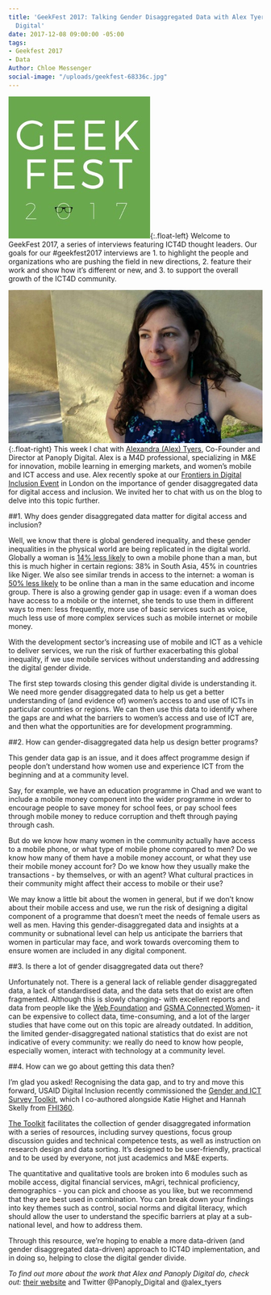 ```yaml
---
title: 'GeekFest 2017: Talking Gender Disaggregated Data with Alex Tyers, Panoply
  Digital'
date: 2017-12-08 09:00:00 -05:00
tags:
- Geekfest 2017
- Data
Author: Chloe Messenger
social-image: "/uploads/geekfest-68336c.jpg"
---
```


![geekfest-d47647.jpg](/uploads/geekfest-d47647.jpg){:.float-left}
Welcome to GeekFest 2017, a series of interviews featuring ICT4D thought leaders. Our goals for our #geekfest2017 interviews are 1. to highlight the people and organizations who are pushing the field in new directions, 2. feature their work and show how it’s different or new, and 3. to support the overall growth of the ICT4D community.

![AlexTyers_Headshot_May2017.jpg](/uploads/AlexTyers_Headshot_May2017.jpg){:.float-right}
This week I chat with [Alexandra (Alex) Tyers](https://www.panoplydigital.com/our-team/#/alex-tyers-2/), Co-Founder and Director at Panoply Digital. Alex is a M4D professional, specializing in M&E for innovation, mobile learning in emerging markets, and women’s mobile and ICT access and use. Alex recently spoke at our [Frontiers in Digital Inclusion Event](https://dai-global-digital.com/frontiers-in-digital-inclusion-event.html) in London on the importance of gender disaggregated data for digital access and inclusion. We invited her to chat with us on the blog to delve into this topic further.

<!--more-->



##1. Why does gender disaggregated data matter for digital access and inclusion?

Well, we know that there is global gendered inequality, and these gender inequalities in the physical world are being replicated in the digital world. Globally a woman is [14% less likely](https://www.gsma.com/mobilefordevelopment/wp-content/uploads/2016/02/GSM0001_03232015_GSMAReport_NEWGRAYS-Web.pdf) to own a mobile phone than a man, but this is much higher in certain regions: 38% in South Asia, 45% in countries like Niger. We also see similar trends in access to the internet: a woman is [50% less likely](http://webfoundation.org/docs/2015/10/womens-rights-online_Report.pdf) to be online than a man in the same education and income group. There is also a growing gender gap in usage: even if a woman does have access to a mobile or the internet, she tends to use them in different ways to men: less frequently, more use of basic services such as voice, much less use of more complex services such as mobile internet or mobile money.

With the development sector’s increasing use of mobile and ICT as a vehicle to deliver services, we run the risk of further exacerbating this global inequality, if we use mobile services without understanding and addressing the digital gender divide.

The first step towards closing this gender digital divide is understanding it. We need more gender disaggregated data to help us get a better understanding of (and evidence of) women’s access to and use of ICTs in particular countries or regions. We can then use this data to identify where the gaps are and what the barriers to women’s access and use of ICT are, and then what the opportunities are for development programming.

##2. How can gender-disaggregated data help us design better programs?

This gender data gap is an issue, and it does affect programme design if people don’t understand how women use and experience ICT from the beginning and at a community level.

Say, for example, we have an education programme in Chad and we want to include a mobile money component into the wider programme in order to encourage people to save money for school fees, or pay school fees through mobile money to reduce corruption and theft through paying through cash.

But do we know how many women in the community actually have access to a mobile phone, or what type of mobile phone compared to men? Do we know how many of them have a mobile money account, or what they use their mobile money account for? Do we know how they usually make the transactions - by themselves, or with an agent? What cultural practices in their community might affect their access to mobile or their use?

We may know a little bit about the women in general, but if we don’t know about their mobile access and use, we run the risk of designing a digital component of a programme that doesn’t meet the needs of female users as well as men. Having this gender-disaggregated data and insights at a community or subnational level can help us anticipate the barriers that women in particular may face, and work towards overcoming them to ensure women are included in any digital component.

##3. Is there a lot of gender disaggregated data out there?

Unfortunately not. There is a general lack of reliable gender disaggregated data, a lack of standardised data, and the data sets that do exist are often fragmented. Although this is slowly changing- with excellent reports and data from people like the [Web Foundation](https://webfoundation.org/) and [GSMA Connected Women](https://www.gsma.com/mobilefordevelopment/programmes/connected-women)- it can be expensive to collect data, time-consuming, and a lot of the larger studies that have come out on this topic are already outdated.  In addition, the limited gender-disaggregated national statistics that do exist are not indicative of every community: we really do need to know how people, especially women,  interact with technology at a community level.

##4. How can we go about getting this data then?

I’m glad you asked! Recognising the data gap, and to try and move this forward, USAID Digital Inclusion recently commissioned the [Gender and ICT Survey Toolkit](https://www.usaid.gov/sites/default/files/documents/15396/Gender_and_ICT_Toolkit.pdf), which I co-authored alongside Katie Highet and Hannah Skelly from [FHI360](https://www.fhi360.org/).

[The Toolkit](https://dai-global-digital.com/three-key-takeaways-from-usaids-new-gender-and-ict-survey-toolkit.html) facilitates the collection of gender disaggregated information with a series of resources, including survey questions, focus group discussion guides and technical competence tests, as well as instruction on research design and data sorting. It’s designed to be user-friendly, practical and to be used by everyone, not just academics and M&E experts.

The quantitative and qualitative tools are broken into 6 modules such as mobile access, digital financial services, mAgri, technical proficiency, demographics - you can pick and choose as you like, but we recommend that they are best used in combination. You can break down your findings into key themes such as control, social norms and digital literacy, which should allow the user to understand the specific barriers at play at a sub-national level, and how to address them.

Through this resource, we’re hoping to enable a more data-driven (and gender disaggregated data-driven) approach to ICT4D implementation, and in doing so, helping to close the digital gender divide.

*To find out more about the work that Alex and Panoply Digital do, check out:*
[their website](http://www.panoplydigital.com) and Twitter @Panoply_Digital and @alex_tyers